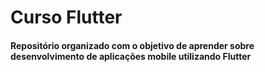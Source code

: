 # Curso Flutter

<h4> Repositório organizado com o objetivo de aprender sobre desenvolvimento de aplicações mobile utilizando Flutter </h4>
